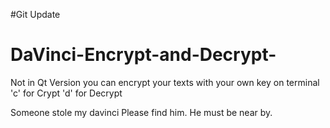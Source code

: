 #Git Update
# DaVinci-Encrypt-and-Decrypt-
Not in Qt Version
you can encrypt your texts with your own key on terminal
'c' for Crypt 'd' for Decrypt

Someone stole my davinci Please find him. He must be near by.
